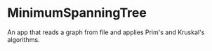 # MinimumSpanningTree
An app that reads a graph from file and applies Prim's and Kruskal's algorithms.
